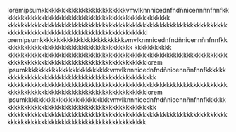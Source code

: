 loremipsumkkkkkkkkkkkkkkkkkkkkkkkkkvmvlknnnicednfndñnicennñnfnnfkkkkkkkkkkkkkkkkkkkkkkkkkkkkkkkkkkkkkkkkkkkkkkkkkk
kkkkkkkkkkkkkkkkkkkkkkkkkkkkkkkkkkkkkkkkkkkkkkkkkkkkkkkkkkkkkkkkkkkkkkkkkkkkkkkkkkkkkkkkkkkkkkkkkkkkkkkkkkl
oremipsumkkkkkkkkkkkkkkkkkkkkkkkkkvmvlknnnicednfndñnicennñnfnnfkkkkkkkkkkkkkkkkkkkkkkkkkkkkkkkkkkkkkkk
kkkkkkkkkkk
kkkkkkkkkkkkkkkkkkkkkkkkkkkkkkkkkkkkkkkkkkkkkkkkkkkkkkkkkkkkkkkkkkkkkkkkkkkkkkkkkkkkkkkkkkkkkkkkkkkkkkkkkklorem
ipsumkkkkkkkkkkkkkkkkkkkkkkkkkvmvlknnnicednfndñnicennñnfnnfkkkkkkkkkkkkkkkkkkkkkkkkkkkkkkkkkkkkkkkkkkkkkkkkkk
kkkkkkkkkkkkkkkkkkkkkkkkkkkkkkkkkkkkkkkkkkkkkkkkkkkkkkkkkkkkkkkkkkkkkkkkkkkkkkkkkkkkkkkkkkkkkkkkkkkkkkkkkklorem
ipsumkkkkkkkkkkkkkkkkkkkkkkkkkvmvlknnnicednfndñnicennñnfnnfkkkkkkkkkkkkkkkkkkkkkkkkkkkkkkkkkkkkkkkkkkkkkkkkkk
kkkkkkkkkkkkkkkkkkkkkkkkkkkkkkkkkkkkkkkkkkkkkkkkkkkkkkkkkkkkkkkkkkkkkkkkkkkkkkkkkkkkkkkkkkkkkkkkkkkkkkkkkk
    